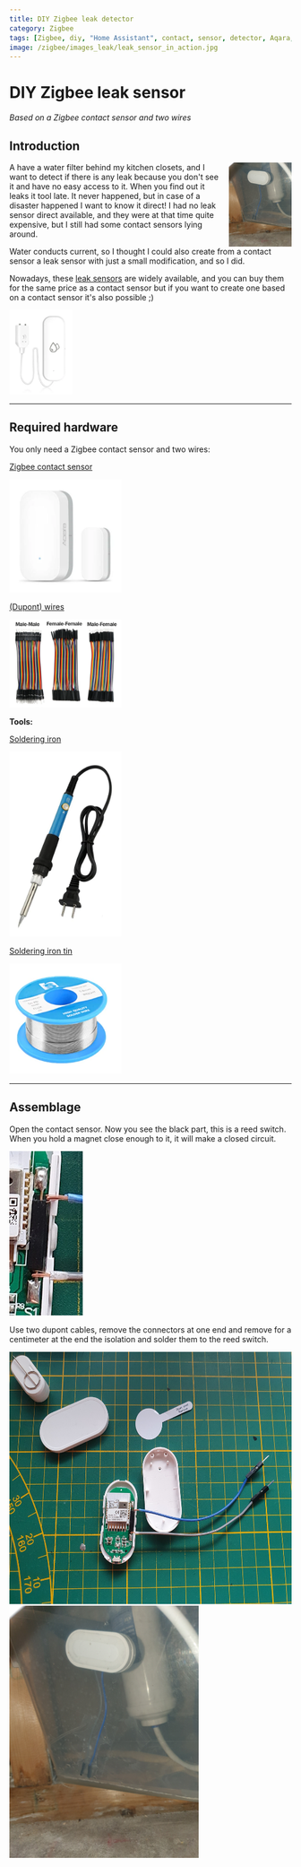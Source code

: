 ```yaml
---
title: DIY Zigbee leak detector
category: Zigbee
tags: [Zigbee, diy, "Home Assistant", contact, sensor, detector, Aqara, leak]
image: /zigbee/images_leak/leak_sensor_in_action.jpg
---
```


# DIY Zigbee leak sensor
*Based on a Zigbee contact sensor and two wires*

## Introduction

<img src="images_leak/leak_sensor_in_action.jpg" alt="diy Zigbee leak sensor" height="150px" style="margin-left:15px;float:right"/>
A have a water filter behind my kitchen closets, and I want to detect if there is any leak because you don't see it and have no easy access to it. When you find out it leaks it tool late. It never happened, but in case of a disaster happened I want to know it direct!
I had no leak sensor direct available, and they were at that time quite expensive, but I still had some contact sensors lying around. 

Water conducts current, so I thought I could also create from a contact sensor a leak sensor with just a small modification, and so I did.

Nowadays, these [leak sensors](../buy/smart_home_best_buy_tips#leak-sensor) are widely available, and you can buy them for the same price as a contact sensor but if you want to create one based on a contact sensor it's also possible ;) 

<a href="../buy/smart_home_best_buy_tips#leak-sensor">
<img src="../buy/images_zigbee/leak_sensor.webp" alt="leak sensor" height="150px" /></a>

---

## Required hardware

You only need a Zigbee contact sensor and two wires:

[Zigbee contact sensor](../buy/smart_home_best_buy_tips#contact-sensor)

<a href="../buy/smart_home_best_buy_tips#contact-sensor">
<img src="../buy/images_zigbee/zigbee_contact_sensor_aqara.webp" alt="contact sensor" width="200px">
</a>

[(Dupont) wires](../buy/esphome_diy#dupont)

<a href="../buy/esphome_diy#dupont">
<img src="../esphome/images/dupont_cable_mix.webp" alt="Dupont male to male wires" width="200px"/></a>

**Tools:**

[Soldering iron](../buy/esphome_diy#soldering-iron)

<a href="../buy/esphome_diy#soldering-iron">
<img src="../esphome/images/soldering_iron.webp" alt="soldering iron" width="200px"/></a>

[Soldering iron tin](../buy/esphome_diy#soldering-tin-wire)

<a href="../buy/esphome_diy#soldering-tin-wire">
<img src="../esphome/images/soldering_tin_wire.png" alt="soldering tin wire" width="200px"/></a>

---

## Assemblage

Open the contact sensor. Now you see the black part, this is a reed switch.
When you hold a magnet close enough to it, it will make a closed circuit.

<img src="images_leak/leak_sensor_reed_switch.jpg" alt="reed switch"/>

Use two dupont cables, remove the connectors at one end and remove for a centimeter at the end the isolation 
and solder them to the reed switch.

<img src="images_leak/leak_sensor_assemblage.jpg" alt="diy Zigbee leak sensor assemblage" height="450px"/>

<img src="images_leak/leak_sensor_in_action.jpg" alt="diy Zigbee leak sensor in action" height="450px"/>